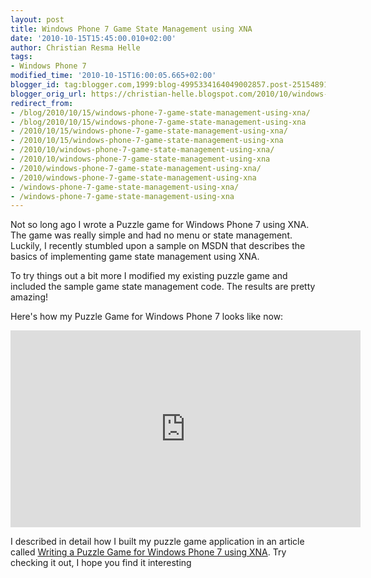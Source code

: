 ```yaml
---
layout: post
title: Windows Phone 7 Game State Management using XNA
date: '2010-10-15T15:45:00.010+02:00'
author: Christian Resma Helle
tags:
- Windows Phone 7
modified_time: '2010-10-15T16:00:05.665+02:00'
blogger_id: tag:blogger.com,1999:blog-4995334164049002857.post-2515489116259400656
blogger_orig_url: https://christian-helle.blogspot.com/2010/10/windows-phone-7-game-state-management.html
redirect_from:
- /blog/2010/10/15/windows-phone-7-game-state-management-using-xna/
- /blog/2010/10/15/windows-phone-7-game-state-management-using-xna
- /2010/10/15/windows-phone-7-game-state-management-using-xna/
- /2010/10/15/windows-phone-7-game-state-management-using-xna
- /2010/10/windows-phone-7-game-state-management-using-xna/
- /2010/10/windows-phone-7-game-state-management-using-xna
- /2010/windows-phone-7-game-state-management-using-xna/
- /2010/windows-phone-7-game-state-management-using-xna
- /windows-phone-7-game-state-management-using-xna/
- /windows-phone-7-game-state-management-using-xna
---
```


Not so long ago I wrote a Puzzle game for Windows Phone 7 using XNA. The game was really simple and had no menu or state management. Luckily, I recently stumbled upon a sample on MSDN that describes the basics of implementing game state management using XNA.  

To try things out a bit more I modified my existing puzzle game and included the sample game state management code. The results are pretty amazing!  

Here's how my Puzzle Game for Windows Phone 7 looks like now:  

<iframe width="560" height="315" src="https://www.youtube.com/embed/CjmIzRYPlUs" title="YouTube video player" frameborder="0" allow="accelerometer; autoplay; clipboard-write; encrypted-media; gyroscope; picture-in-picture" allowfullscreen></iframe>

I described in detail how I built my puzzle game application in an article called [Writing a Puzzle Game for Windows Phone 7 using XNA](/2010/09/writing-puzzle-game-for-windows-phone-7.html). Try checking it out, I hope you find it interesting